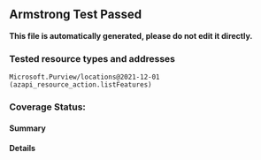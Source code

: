 ## Armstrong Test Passed

__This file is automatically generated, please do not edit it directly.__

### Tested resource types and addresses

```
Microsoft.Purview/locations@2021-12-01 (azapi_resource_action.listFeatures)
```

### Coverage Status:

#### Summary



#### Details


